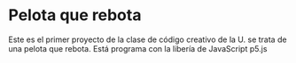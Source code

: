 # Pelota que rebota

Este es el primer proyecto de la clase de código creativo de la U. se trata de una pelota que rebota. Está programa con la libería de JavaScript p5.js
